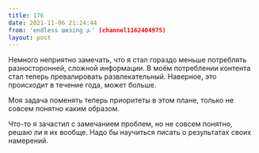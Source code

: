 ```yaml
---
title: 176
date: 2021-11-06 21:24:44
from: 'endless шизing ⍼' (channel1162404975)
layout: post
---
```


Немного неприятно замечать, что я стал гораздо меньше потреблять разносторонней, сложной информации. В моём потреблении контента стал теперь превалировать развлекательный. Наверное, это происходит в течение года, может больше.

Моя задача поменять теперь приоритеты в этом плане, только не совсем понятно каким образом. 

Что-то я зачастил с замечанием проблем, но не совсем понятно, решаю ли я их вообще. Надо бы научиться писать о результатах своих намерений.
